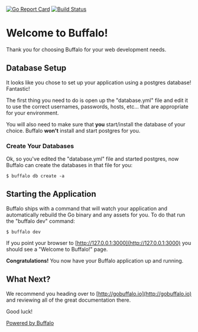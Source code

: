 [![Go Report Card](https://goreportcard.com/badge/github.com/JDWardle/buffalo_spelunking)](https://goreportcard.com/report/github.com/JDWardle/buffalo_spelunking)
[![Build Status](https://travis-ci.com/JDWardle/buffalo_spelunking.svg?branch=master)](https://travis-ci.com/JDWardle/buffalo_spelunking)

# Welcome to Buffalo!

Thank you for choosing Buffalo for your web development needs.

## Database Setup

It looks like you chose to set up your application using a postgres database! Fantastic!

The first thing you need to do is open up the "database.yml" file and edit it to use the correct usernames, passwords, hosts, etc... that are appropriate for your environment.

You will also need to make sure that **you** start/install the database of your choice. Buffalo **won't** install and start postgres for you.

### Create Your Databases

Ok, so you've edited the "database.yml" file and started postgres, now Buffalo can create the databases in that file for you:

    $ buffalo db create -a

## Starting the Application

Buffalo ships with a command that will watch your application and automatically rebuild the Go binary and any assets for you. To do that run the "buffalo dev" command:

    $ buffalo dev

If you point your browser to [http://127.0.0.1:3000](http://127.0.0.1:3000) you should see a "Welcome to Buffalo!" page.

**Congratulations!** You now have your Buffalo application up and running.

## What Next?

We recommend you heading over to [http://gobuffalo.io](http://gobuffalo.io) and reviewing all of the great documentation there.

Good luck!

[Powered by Buffalo](http://gobuffalo.io)
